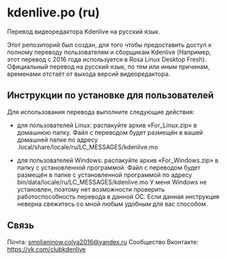 # kdenlive.po (ru)
Перевод видеоредактора Kdenlive на русский язык.

Этот репозиторий был создан, для того чтобы предоставить доступ к полному переводу пользователям и сборщикам Kdenlive (Например, этот перевод с 2016 года используется в Rosa Linux Desktop Fresh). Официальный перевод на русский язык, по тем или иным причинам, временами отстаёт от выхода версий видеоредактора.

## Инструкции по установке для пользователей 
Для использования перевода выполните следующие действия:

* для пользователей Linux: распакуйте архив «For_Linux.zip» в домашнюю папку. Файл с переводом будет размещён в вашей домашней папке по адресу .local/share/locale/ru/LC_MESSAGES/kdеnlivе.mo

* для пользователей Windows: распакуйте архив «For_Windows.zip» в папку с установленной программой. Файл с переводом будет размещён в папке с установленной программой по адресу bin/data/locale/ru/LC_MESSAGES/kdеnlivе.mo 
У меня Windows не установлен, поэтому нет возможности проверить работоспособность перевода в данной ОС. Если данная инструкция неверна свяжитесь со мной любым удобным для вас способом.

## Связь
Почта: smolianinow.colya2016@yandex.ru
Сообщество Вконтакте: https://vk.com/clubkdenlive
